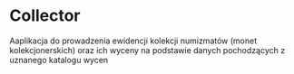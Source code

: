 # Collector
Aaplikacja do prowadzenia ewidencji kolekcji numizmatów (monet kolekcjonerskich) oraz ich wyceny na podstawie danych pochodzących z uznanego katalogu wycen
